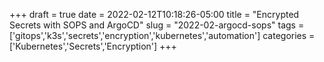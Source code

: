 +++ 
draft = true
date = 2022-02-12T10:18:26-05:00
title = "Encrypted Secrets with SOPS and ArgoCD"
slug = "2022-02-argocd-sops" 
tags = ['gitops','k3s','secrets','encryption','kubernetes','automation']
categories = ['Kubernetes','Secrets','Encryption']
+++
